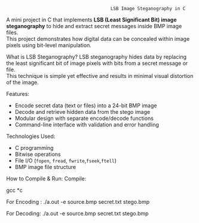                                            LSB Image Steganography in C

A mini project in C that implements **LSB (Least Significant Bit) image steganography** to hide and extract secret messages inside BMP image files.  
This project demonstrates how digital data can be concealed within image pixels using bit-level manipulation.

What is LSB Steganography?
               LSB steganography hides data by replacing the least significant bit of image pixels with bits from a secret message or file.  
This technique is simple yet effective and results in minimal visual distortion of the image.

Features:

- Encode secret data (text or files) into a 24-bit BMP image
- Decode and retrieve hidden data from the stego image
- Modular design with separate encode/decode functions
- Command-line interface with validation and error handling

Technologies Used:

- C programming
- Bitwise operations
- File I/O (`fopen`, `fread`, `fwrite`,`fseek`,`ftell`)
- BMP image file structure

How to Compile & Run:
Compile:

gcc *c

For Encoding :
  ./a.out -e source.bmp secret.txt stego.bmp

For Decoding:
   ./a.out -e source.bmp secret.txt stego.bmp
